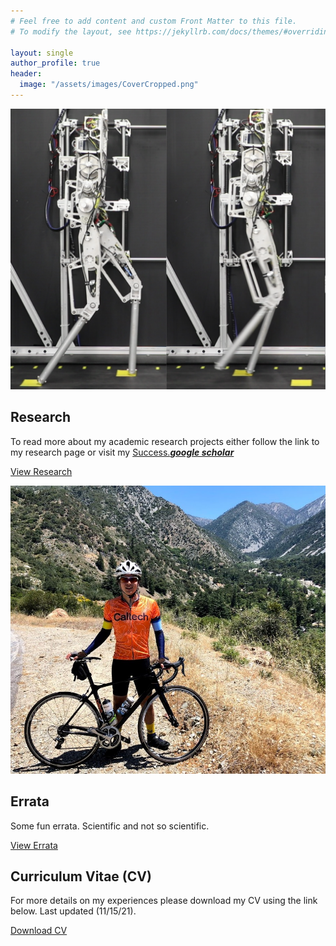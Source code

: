 ```yaml
---
# Feel free to add content and custom Front Matter to this file.
# To modify the layout, see https://jekyllrb.com/docs/themes/#overriding-theme-defaults

layout: single
author_profile: true
header: 
  image: "/assets/images/CoverCropped.png"
---
```


<div class="feature__wrapper">
    <div class="feature__item--right">
    <div class="archive__item">
        <div class="archive__item-teaser">
            <img src="/assets/images/amberSteppingStones.png" alt="Research Image">    
        </div>
        <div class="archive__item-body">
            <h2 class="archive__item-title">Research</h2>
            <div class="archive__item-excerpt">
            <p> To read more about my academic research projects either follow the link to my research page or visit my <a href="https://scholar.google.com/citations?user=9XSMo-AAAAAJ&hl=en&oi=ao" > Success.<em><strong>google scholar</strong></em></a>
            </p>
            </div>
            <p><a href="/research/" class="btn btn--primary">View Research</a></p>
        </div>
    </div>
    </div>
</div>
<div class="feature__wrapper">
    <div class="feature__item--right">
    <div class="archive__item">
        <div class="archive__item-teaser">
            <img src="/assets/images/baldyCropped.jpg" alt="Errata Image">    
        </div>
        <div class="archive__item-body">
            <h2 class="archive__item-title">Errata</h2>
            <div class="archive__item-excerpt">
            <p>Some fun errata. Scientific and not so scientific.</p>
            </div>
            <p><a href="/errata/" class="btn btn--primary">View Errata</a></p>
        </div>
    </div>
    </div>
</div>
<div class="feature__wrapper">
    <div class="feature__item--center">
    <div class="archive__item">
        <div class="archive__item-body">
            <h2 class="archive__item-title">Curriculum Vitae (CV)</h2>
            <div class="archive__item-excerpt">
            <p>For more details on my experiences please download my CV using the link below. Last updated (11/15/21). </p>
            </div>
            <p><a href="/assets/files/Resume.pdf" class="btn btn--primary">Download CV</a></p>
        </div>
    </div>
    </div>

</div>

